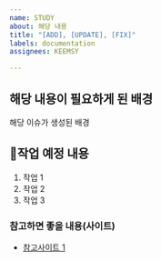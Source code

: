 ```yaml
---
name: STUDY
about: 해당 내용
title: "[ADD], [UPDATE], [FIX]"
labels: documentation
assignees: KEEMSY

---
```


## 해당 내용이 필요하게 된 배경
해당 이슈가 생성된 배경

## 작업 예정 내용
1. 작업 1
2. 작업 2
3. 작업 3

### **참고하면 좋을 내용(사이트)**
- [참고사이트 1]()
